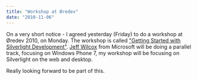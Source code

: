 ```yaml
---
title: "Workshop at Øredev"
date: "2010-11-06"
---
```


On a very short notice - I agreed yesterday (Friday) to do a workshop at Øredev 2010, on Monday. The workshop is called ["Getting Started with Silverlight Development"](http://oredev.org/2010/sessions/getting-started-with-silverlight-development). [Jeff Wilcox](http://www.jeff.wilcox.name/) from Microsoft will be doing a parallel track, focusing on Windows Phone 7, my workshop will be focusing on Silverlight on the web and desktop.

Really looking forward to be part of this.
